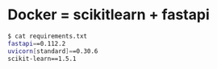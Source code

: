 # Docker = scikitlearn + fastapi

```bash
$ cat requirements.txt
fastapi==0.112.2
uvicorn[standard]==0.30.6
scikit-learn==1.5.1
```
